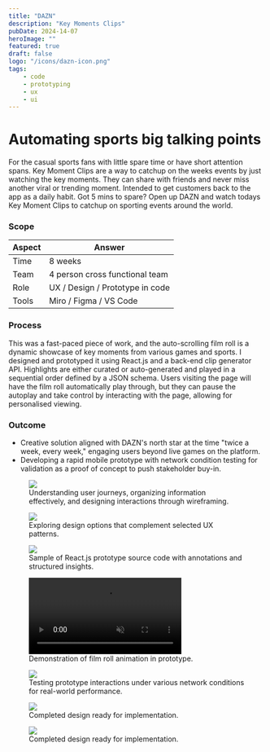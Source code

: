 ```yaml
---
title: "DAZN"
description: "Key Moments Clips"
pubDate: 2024-14-07
heroImage: ""
featured: true
draft: false
logo: "/icons/dazn-icon.png"
tags:
    - code
    - prototyping
    - ux
    - ui
---
```


# Automating sports big talking points

For the casual sports fans with little spare time or have short attention spans. Key Moment Clips are a way to catchup on the weeks events by just watching the key moments. They can share with friends and never miss another viral or trending moment. Intended to get customers back to the app as a daily habit. Got 5 mins to spare? Open up DAZN and watch todays Key Moment Clips to catchup on sporting events around the world.

### Scope

| Aspect | Answer                          |
| ------ | ------------------------------- |
| Time   | 8 weeks                         |
| Team   | 4 person cross functional team  |
| Role   | UX / Design / Prototype in code |
| Tools  | Miro / Figma / VS Code          |

### Process

This was a fast-paced piece of work, and the auto-scrolling film roll is a dynamic showcase of key moments from various games and sports. I designed and prototyped it using React.js and a back-end clip generator API. Highlights are either curated or auto-generated and played in a sequential order defined by a JSON schema. Users visiting the page will have the film roll automatically play through, but they can pause the autoplay and take control by interacting with the page, allowing for personalised viewing.

### Outcome

-   Creative solution aligned with DAZN's north star at the time "twice a week, every week," engaging users beyond live games on the platform.
-   Developing a rapid mobile prototype with network condition testing for validation as a proof of concept to push stakeholder buy-in.

<figure>
  <Image
    src="/images/key-moment-clips/wire.png"
    class="rounded-md"
  />
  <figcaption>Understanding user journeys, organizing information effectively, and designing interactions through wireframing.</figcaption>
</figure>
<figure>
  <Image
    src="/images/key-moment-clips/design.png"
    class="rounded-md"
  />
  <figcaption>Exploring design options that complement selected UX patterns.</figcaption>
</figure>
<figure>
  <Image
    src="/images/key-moment-clips/code.png"
    class="rounded-md"
  />
  <figcaption>Sample of React.js prototype source code with annotations and structured insights.</figcaption>
</figure>
<figure>
  <div class="w-100 bg-gray-300 flex justify-center rounded-md">
    <video controls loop autoplay muted class="rounded-md max-w-48 shadow-2xl">
      <source src="/video/kmc-out.mp4" type="video/mp4" />
      <p>
        Your browser doesn't support HTML video. Here is a
        <a href="/video/kmc-out.mp4" download="/video/kmc-out.mp4">link to the video</a> instead.
      </p>
    </video>
  </div>
  <figcaption>Demonstration of film roll animation in prototype.</figcaption>
</figure>
<figure>
  <Image
    src="/images/key-moment-clips/browser.png"
    class="rounded-md"
  />
  <figcaption>Testing prototype interactions under various network conditions for real-world performance.</figcaption>
</figure>
<figure>
  <Image
    src="/images/key-moment-clips/phone-1.png"
    class="rounded-md"
  />
  <figcaption>Completed design ready for implementation.</figcaption>
</figure>
<figure>
  <Image
    src="/images/key-moment-clips/phone-2.png"
    class="rounded-md"
  />
  <figcaption>Completed design ready for implementation.</figcaption>
</figure>
